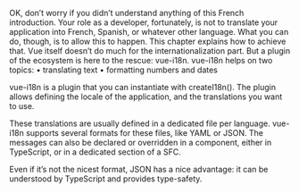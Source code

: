 OK, don’t worry if you didn’t understand anything of this French introduction. Your role as a
developer, fortunately, is not to translate your application into French, Spanish, or whatever other
language. What you can do, though, is to allow this to happen. This chapter explains how to achieve
that.
Vue itself doesn’t do much for the internationalization part. But a plugin of the ecosystem is here to
the rescue: vue-i18n.
vue-i18n helps on two topics:
• translating text
• formatting numbers and dates

vue-i18n is a plugin that you can instantiate with createI18n(). The plugin allows defining the locale
of the application, and the translations you want to use.

These translations are usually defined in a dedicated file per language. vue-i18n supports several
formats for these files, like YAML or JSON. The messages can also be declared or overridden in a
component, either in TypeScript, or in a dedicated <i18n></i18n> section of a SFC.

Even if it’s not the nicest format, JSON has a nice advantage: it can be understood by TypeScript and
provides type-safety.

